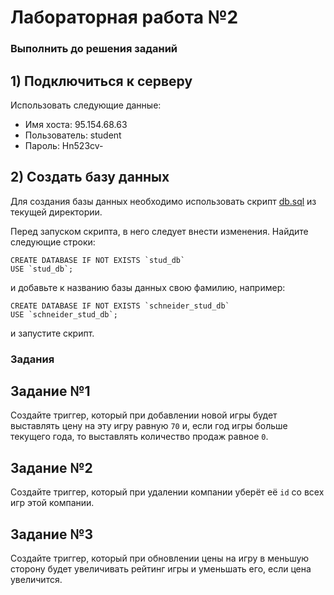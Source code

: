 # Лабораторная работа №2

### Выполнить до решения заданий

## 1) Подключиться к серверу

Использовать следующие данные:
+ Имя хоста: 95.154.68.63
+ Пользователь: student
+ Пароль: Hn523cv-

## 2) Создать базу данных

Для создания базы данных необходимо использовать скрипт [db.sql](db.sql) из текущей директории.

Перед запуском скрипта, в него следует внести изменения. Найдите следующие строки: 

```
CREATE DATABASE IF NOT EXISTS `stud_db`
USE `stud_db`;
``` 

и добавьте к названию базы данных свою фамилию, например:
```
CREATE DATABASE IF NOT EXISTS `schneider_stud_db` 
USE `schneider_stud_db`;
```

и запустите скрипт.

### Задания

## Задание №1

Создайте триггер, который при добавлении новой игры будет выставлять цену на эту игру равную `70` и, если год игры больше текущего года, то выставлять количество продаж равное `0`.

## Задание №2

Создайте триггер, который при удалении компании уберёт её `id` со всех игр этой компании.

## Задание №3

Создайте триггер, который при обновлении цены на игру в меньшую сторону будет увеличивать рейтинг игры и уменьшать его, если цена увеличится.
